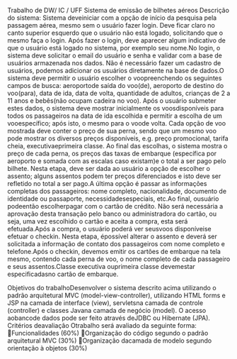 Trabalho de DW/ IC / UFF
Sistema de emissão de bilhetes aéreos
Descrição do sistema:
Sistema  deveiniciar  com  a  opção  de  início  da  pesquisa  pela  passagem  aérea,  mesmo  sem  o  usuário fazer login. Deve ficar claro no canto superior esquerdo que o usuário não está logado, solicitando que o mesmo faça o login. Após fazer o login, deve aparecer algum indicativo de que o usuário está logado no sistema, por exemplo seu nome.No login, o sistema deve solicitar o email do usuário e senha e validar com a base de usuários armazenada nos dados. Não é necessário fazer um cadastro de usuários, podemos adicionar os usuários diretamente na base de dados.O sistema deve permitir o usuário escolher o voopreenchendo os seguintes campos de busca: aeroportode  saída  do voo(de),  aeroporto  de  destino  do voo(para),  data  de  ida,  data  de  volta,  quantidade  de adultos,  crianças  de  2  a  11  anos  e  bebês(não  ocupam  cadeira  no voo). Após o  usuário submeter estes dados, o sistema deve mostrar inicialmente os voosdisponíveis para todos os passageiros na data de ida escolhida e permitir a escolha de um vooespecífico; após isto, o mesmo para o voode volta. Cada opção de voo mostrada deve conter o preço de sua perna, sendo que um mesmo voo pode mostrar os diversos preços disponíveis, e.g. preço promocional, tarifa cheia, executivaeprimeira classe. Ao final das escolhas, o sistema  mostra o preço de  cada perna, os preços das taxas de embarque (específica por aeroporto e somada  com  as  escalas  caso  existam)e  o  total  a  ser  pago  pelo  bilhete. Nesta  etapa,  deve  ser  dada  ao usuário a opção de escolher o assento; alguns assentos podem ter preços diferenciados e isto deve ser refletido no total a ser pago.A última opção é passar as informações completas dos passageiros: nome completo, nacionalidade, documento de identidade ou passaporte, necessidadesespeciais, etc.Ao final, ousuário  podeentão escolherpagar  com  o  cartão  de  crédito.  Não  será  necessária  a  aprovação  desta transação pelo banco ou administradora do cartão, ou seja, uma vez escolhido o cartão e aceita a compra, esta será efetuada.Após a compra, o usuário poderá ver seusvoos disponíveise efetuar o checkin. Nesta etapa, épossível alterar o assento e deverá ser solicitada a informação de contato dos passageiros com nome completo e telefone.Após o checkin, devemos emitir os cartões de embarque na tela mesmo, contendo cada perna de voo, o nome completo de cada passageiro e seus assentos.Classe executiva ouprimeira classe devemestar especificadasno cartão de embarque.

Objetivos do trabalhoDesenvolver  o  sistema  descrito  acima  utilizando  o  padrão  arquitetural  MVC  (model-view-controller), utilizando HTML forms e JSP na camada de interface (view), servletsna camada de controle (controller) e classes Javana camada de negócio (model). O acesso aobancode dados pode ser feito através deJDBC ou Hibernate (JPA).
Critérios deavaliação
Otrabalho será avaliado da seguinte forma:
Funcionalidades (60%)
Organização do código segundo o padrão arquitetural MVC (30%)
Organização dacamada de modelo segundo orientação à objetos (30%)
